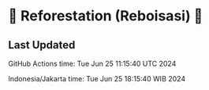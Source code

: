
# 🌳 Reforestation (Reboisasi) 🌲

## Last Updated

GitHub Actions time: Tue Jun 25 11:15:40 UTC 2024

Indonesia/Jakarta time: Tue Jun 25 18:15:40 WIB 2024
